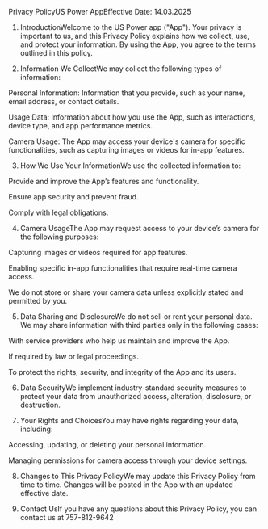 Privacy PolicyUS Power AppEffective Date: 14.03.2025

1. IntroductionWelcome to the US Power app ("App"). Your privacy is important to us, and this Privacy Policy explains how we collect, use, and protect your information. By using the App, you agree to the terms outlined in this policy.

2. Information We CollectWe may collect the following types of information:

Personal Information: Information that you provide, such as your name, email address, or contact details.

Usage Data: Information about how you use the App, such as interactions, device type, and app performance metrics.

Camera Usage: The App may access your device's camera for specific functionalities, such as capturing images or videos for in-app features.

3. How We Use Your InformationWe use the collected information to:

Provide and improve the App’s features and functionality.

Ensure app security and prevent fraud.

Comply with legal obligations.

4. Camera UsageThe App may request access to your device’s camera for the following purposes:

Capturing images or videos required for app features.

Enabling specific in-app functionalities that require real-time camera access.

We do not store or share your camera data unless explicitly stated and permitted by you.

5. Data Sharing and DisclosureWe do not sell or rent your personal data. We may share information with third parties only in the following cases:

With service providers who help us maintain and improve the App.

If required by law or legal proceedings.

To protect the rights, security, and integrity of the App and its users.

6. Data SecurityWe implement industry-standard security measures to protect your data from unauthorized access, alteration, disclosure, or destruction.

7. Your Rights and ChoicesYou may have rights regarding your data, including:

Accessing, updating, or deleting your personal information.

Managing permissions for camera access through your device settings.

8. Changes to This Privacy PolicyWe may update this Privacy Policy from time to time. Changes will be posted in the App with an updated effective date.

9. Contact UsIf you have any questions about this Privacy Policy, you can contact us at 757-812-9642
